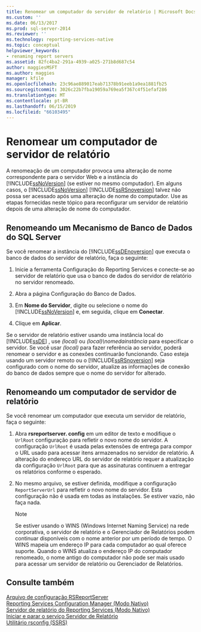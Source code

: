 ```yaml
---
title: Renomear um computador do servidor de relatório | Microsoft Docs
ms.custom: ''
ms.date: 06/13/2017
ms.prod: sql-server-2014
ms.reviewer: ''
ms.technology: reporting-services-native
ms.topic: conceptual
helpviewer_keywords:
- renaming report servers
ms.assetid: 82fc4ba2-291a-4939-a025-271b8d687c54
author: maggiesMSFT
ms.author: maggies
manager: kfile
ms.openlocfilehash: 23c96ae889017eab71378b91eeb1a9ea1881fb25
ms.sourcegitcommit: 3026c22b7fba19059a769ea5f367c4f51efaf286
ms.translationtype: MT
ms.contentlocale: pt-BR
ms.lasthandoff: 06/15/2019
ms.locfileid: "66103495"
---
```

# <a name="rename-a-report-server-computer"></a>Renomear um computador de servidor de relatório
  A renomeação de um computador provoca uma alteração de nome correspondente para o servidor Web e a instância do [!INCLUDE[ssNoVersion](../../includes/ssnoversion-md.md)] (se estiver no mesmo computador). Em alguns casos, o [!INCLUDE[ssNoVersion](../../includes/ssnoversion-md.md)] [!INCLUDE[ssRSnoversion](../../includes/ssrsnoversion-md.md)] talvez não possa ser acessado após uma alteração de nome do computador. Use as etapas fornecidas neste tópico para reconfigurar um servidor de relatório depois de uma alteração de nome do computador.  
  
## <a name="renaming-a-sql-server-database-engine"></a>Renomeando um Mecanismo de Banco de Dados do SQL Server  
 Se você renomear a instância do [!INCLUDE[ssDEnoversion](../../includes/ssdenoversion-md.md)] que executa o banco de dados do servidor de relatório, faça o seguinte:  
  
1.  Inicie a ferramenta Configuração do Reporting Services e conecte-se ao servidor de relatório que usa o banco de dados do servidor de relatório no servidor renomeado.  
  
2.  Abra a página Configuração do Banco de Dados.  
  
3.  Em **Nome do Servidor**, digite ou selecione o nome do [!INCLUDE[ssNoVersion](../../includes/ssnoversion-md.md)] e, em seguida, clique em **Conectar**.  
  
4.  Clique em **Aplicar**.  
  
 Se o servidor de relatório estiver usando uma instância local do [!INCLUDE[ssDE](../../includes/ssde-md.md)] , use *(local)* ou *(local)\nomedainstância* para especificar o servidor. Se você usar *(local)* para fazer referência ao servidor, poderá renomear o servidor e as conexões continuarão funcionando. Caso esteja usando um servidor remoto ou o [!INCLUDE[ssRSnoversion](../../includes/ssrsnoversion-md.md)] seja configurado com o nome do servidor, atualize as informações de conexão do banco de dados sempre que o nome do servidor for alterado.  
  
## <a name="renaming-a-report-server-computer"></a>Renomeando um computador de servidor de relatório  
 Se você renomear um computador que executa um servidor de relatório, faça o seguinte:  
  
1.  Abra **rsreportserver. config** em um editor de texto e modifique o `UrlRoot` configuração para refletir o novo nome do servidor. A configuração `UrlRoot` é usada pelas extensões de entrega para compor o URL usado para acessar itens armazenados no servidor de relatório. A alteração do endereço URL do servidor de relatório requer a atualização da configuração `UrlRoot` para que as assinaturas continuem a entregar os relatórios conforme o esperado.  
  
2.  No mesmo arquivo, se estiver definida, modifique a configuração `ReportServerUrl` para refletir o novo nome do servidor. Esta configuração não é usada em todas as instalações. Se estiver vazio, não faça nada.  
  
    > [!NOTE]  
    >  Se estiver usando o WINS (Windows Internet Naming Service) na rede corporativa, o servidor de relatório e o Gerenciador de Relatórios podem continuar disponíveis com o nome anterior por um período de tempo. O WINS mapeia um endereço IP para cada computador ao qual oferece suporte. Quando o WINS atualiza o endereço IP do computador renomeado, o nome antigo do computador não pode ser mais usado para acessar um servidor de relatório ou Gerenciador de Relatórios.  
  
## <a name="see-also"></a>Consulte também  
 [Arquivo de configuração RSReportServer](rsreportserver-config-configuration-file.md)   
 [Reporting Services Configuration Manager &#40;Modo Nativo&#41;](../../sql-server/install/reporting-services-configuration-manager-native-mode.md)   
 [Servidor de relatório do Reporting Services &#40;Modo Nativo&#41;](reporting-services-report-server-native-mode.md)   
 [Iniciar e parar o serviço Servidor de Relatório](start-and-stop-the-report-server-service.md)   
 [Utilitário rsconfig &#40;SSRS&#41;](../tools/rsconfig-utility-ssrs.md)  
  
  
